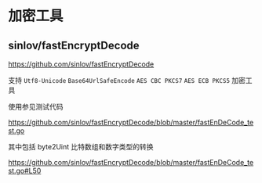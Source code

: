# 加密工具

## sinlov/fastEncryptDecode

https://github.com/sinlov/fastEncryptDecode

支持 `Utf8-Unicode` `Base64UrlSafeEncode` `AES CBC PKCS7` `AES ECB PKCS5` 加密工具

使用参见测试代码

https://github.com/sinlov/fastEncryptDecode/blob/master/fastEnDeCode_test.go

其中包括 byte2Uint 比特数组和数字类型的转换

https://github.com/sinlov/fastEncryptDecode/blob/master/fastEnDeCode_test.go#L50
